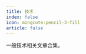 ```yaml
---
title: 技术
index: false
icon: mingcute:pencil-3-fill
article: false
---
```


一般技术相关文章合集。

<Catalog />